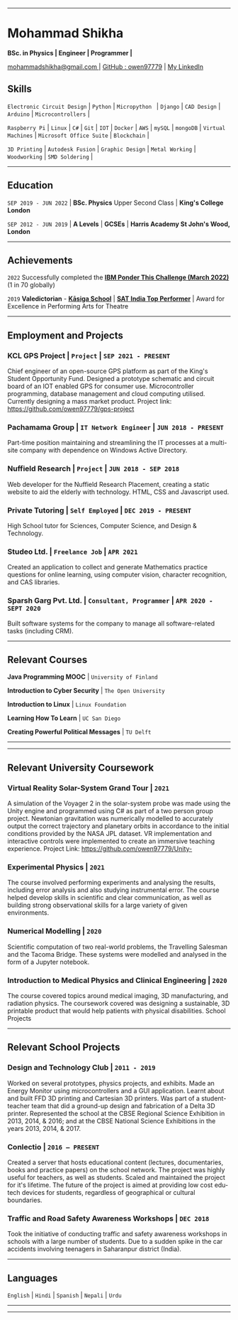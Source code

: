 
-------------------------------
# Mohammad Shikha
**BSc. in Physics &#124; Engineer &#124; Programmer &#124;**

<div id="webaddress">
<a href="mohammadshikha@gmail.com">mohammadshikha@gmail.com </a>
&#124; <a href="https://github.com/owen97779">GitHub : owen97779</a>
&#124; <a href="https://www.linkedin.com/in/mohammad-shikha-6622181b2/">My LinkedIn</a>
</div>


## Skills

`Electronic Circuit Design` &#124; `Python` &#124; `Micropython ` &#124; `Django` &#124; `CAD Design` &#124; `Arduino` &#124; `Microcontrollers` &#124;

`Raspberry Pi` &#124;  `Linux` &#124; `C#` &#124; `Git` &#124; `IOT` &#124; `Docker` &#124; `AWS` &#124; `mySQL` &#124; `mongoDB` &#124; `Virtual Machines` &#124; `Microsoft Office Suite` &#124; `Blockchain` &#124;

`3D Printing` &#124; `Autodesk Fusion` &#124; `Graphic Design` &#124; `Metal Working` &#124; `Woodworking` &#124; `SMD Soldering` &#124;


-------------------------------

## Education

`SEP 2019 - JUN 2022` &#124; __BSc. Physics__ Upper Second Class &#124;
__King's College London__

`SEP 2012 - JUN 2019` &#124; __A Levels__ &#124; __GCSEs__ &#124;
__Harris Academy St John's Wood, London__


-------------------------------

## Achievements
`2022`  Successfully completed the [**IBM Ponder This Challenge (March 2022)**](https://research.ibm.com/haifa/ponderthis/challenges/March2022.html) (1 in 70 globally)

`2019`
**Valedictorian** - [**Kāsiga School**](https://www.kasigaschool.com/) &#124; 
[**SAT India Top Performer**](https://satsuite.collegeboard.org/) &#124; 
Award for Excellence in Performing Arts for Theatre 

-------------------------------

## Employment and Projects

### **KCL GPS Project** &#124; `Project` &#124; `SEP 2021 - PRESENT` ###

Chief engineer of an open-source GPS platform as part of the King's Student Opportunity Fund. Designed a prototype schematic and circuit board of an IOT enabled GPS for consumer use. Microcontroller programming, database management and cloud computing utilised. Currently designing a mass market product. Project link: https://github.com/owen97779/gps-project  

### **Pachamama Group** &#124; `IT Network Engineer` &#124; `JUN 2018 - PRESENT`

Part-time position maintaining and streamlining the IT processes at a multi-site company with dependence on Windows Active Directory.

### **Nuffield Research** &#124; `Project` &#124;  `JUN 2018 - SEP 2018`

Web developer for the Nuffield Research Placement, creating a static website to aid the elderly with technology. HTML, CSS and Javascript used.

### **Private Tutoring** &#124; `Self Employed` &#124; `DEC 2019 - PRESENT`


High School tutor for Sciences, Computer Science, and Design & Technology.


### **Studeo Ltd.** &#124; `Freelance Job` &#124; `APR 2021`

Created an application to collect and generate Mathematics practice questions for online learning, using computer vision, character recognition, and CAS libraries.


### **Sparsh Garg Pvt. Ltd.** &#124; `Consultant, Programmer` &#124; `APR 2020 - SEPT 2020`

Built software systems for the company to manage all software-related tasks (including CRM).

-------------------------------

## Relevant Courses 
**Java Programming MOOC** &#124; `University of Finland`

**Introduction to Cyber Security** &#124; `The Open University`

**Introduction to Linux** &#124; `Linux Foundation`

**Learning How To Learn** &#124; `UC San Diego`

**Creating Powerful Political Messages** &#124; `TU Delft`


-------------------------------
-------------------------------
## Relevant University Coursework

### **Virtual Reality Solar-System Grand Tour** &#124; `2021`

A simulation of the Voyager 2 in the solar-system probe was made using the Unity engine and programmed using C# as part of a two person group project. Newtonian gravitation was numerically modelled to accurately output the correct trajectory and planetary orbits in accordance to the initial conditions provided by the NASA JPL dataset. VR implementation and interactive controls were implemented to create an immersive teaching experience. Project Link: https://github.com/owen97779/Unity-


### **Experimental Physics** &#124; `2021`

The course involved performing experiments and analysing the results, including error analysis and also studying
instrumental error. The course helped develop skills in scientific and clear communication, as well as building strong
observational skills for a large variety of given environments.

### **Numerical Modelling** &#124; `2020`

Scientific computation of two real-world problems, the Travelling Salesman and the Tacoma Bridge. These systems were modelled and analysed in the form of a Jupyter notebook.

### **Introduction to Medical Physics and Clinical Engineering** &#124; `2020`

The course covered topics around medical imaging, 3D manufacturing, and radiation physics. The coursework
covered was designing a sustainable, 3D printable product that would help patients with physical disabilities.
School Projects

-------------------------------
## Relevant School Projects

### **Design and Technology Club** &#124; `2011 - 2019`

Worked on several prototypes, physics projects, and exhibits. Made an Energy Monitor using microcontrollers and a
GUI application. Learnt about and built FFD 3D printing and Cartesian 3D printers. Was part of a student-teacher
team that did a ground-up design and fabrication of a Delta 3D printer. Represented the school at the CBSE Regional
Science Exhibition in 2013, 2014, & 2016; and at the CBSE National Science Exhibitions in the years 2013, 2014, & 2017.

### **Conlectio** &#124; `2016 – PRESENT`

Created a server that hosts educational content (lectures, documentaries, books and practice papers) on the school
network. The project was highly useful for teachers, as well as students. Scaled and maintained the project for it's lifetime. The
future of the project is aimed at providing low cost edu-tech devices for students, regardless of geographical or cultural boundaries.

### **Traffic and Road Safety Awareness Workshops** &#124; `DEC 2018`

Took the initiative of
conducting traffic and safety awareness workshops in schools with a large number of students. Due to a sudden spike in the car accidents involving teenagers in Saharanpur district (India).


-------------------------------
## Languages 

`English` &#124; `Hindi` &#124; `Spanish` &#124; `Nepali` &#124; `Urdu` 

--------------------------------
--------------------------------
